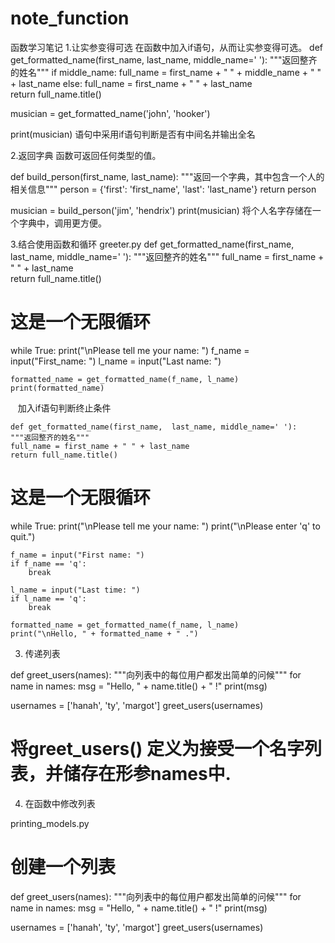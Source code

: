 # note_function
函数学习笔记
1.让实参变得可选
  在函数中加入if语句，从而让实参变得可选。
  def get_formatted_name(first_name,  last_name, middle_name=' '):
    """返回整齐的姓名"""
    if middle_name:
        full_name = first_name + " " + middle_name + " " + last_name
    else:
        full_name = first_name + " " + last_name   
    return full_name.title()


musician = get_formatted_name('john', 'hooker')

print(musician)
语句中采用if语句判断是否有中间名并输出全名


2.返回字典
  函数可返回任何类型的值。
  
def build_person(first_name, last_name):
    """返回一个字典，其中包含一个人的相关信息"""
    person = {'first': 'first_name', 'last': 'last_name'}
    return person

musician = build_person('jim', 'hendrix')
print(musician)
将个人名字存储在一个字典中，调用更方便。


3.结合使用函数和循环
greeter.py
def get_formatted_name(first_name,  last_name, middle_name=' '):
    """返回整齐的姓名"""
    full_name = first_name + " " + last_name   
    return full_name.title()


# 这是一个无限循环
while True:
    print("\nPlease tell me your name: ")
    f_name = input("First_name: ")
    l_name = input("Last name: ")

    formatted_name = get_formatted_name(f_name, l_name)
    print(formatted_name)
    
    
    加入if语句判断终止条件
    
    
    def get_formatted_name(first_name,  last_name, middle_name=' '):
    """返回整齐的姓名"""
    full_name = first_name + " " + last_name   
    return full_name.title()


# 这是一个无限循环
while True:
    print("\nPlease tell me your name: ")
    print("\nPlease enter 'q' to quit.")

    f_name = input("First name: ")
    if f_name == 'q':
        break

    l_name = input("Last time: ")
    if l_name == 'q':
        break

    formatted_name = get_formatted_name(f_name, l_name)
    print("\nHello, " + formatted_name + " .")

 
3. 传递列表

def greet_users(names):
    """向列表中的每位用户都发出简单的问候"""
    for name in names:
        msg = "Hello, " + name.title() + " !"
        print(msg)

usernames = ['hanah', 'ty', 'margot']
greet_users(usernames)
# 将greet_users() 定义为接受一个名字列表，并储存在形参names中.

4. 在函数中修改列表

printing_models.py

# 创建一个列表
def greet_users(names):
    """向列表中的每位用户都发出简单的问候"""
    for name in names:
        msg = "Hello, " + name.title() + " !"
        print(msg)

usernames = ['hanah', 'ty', 'margot']
greet_users(usernames)
